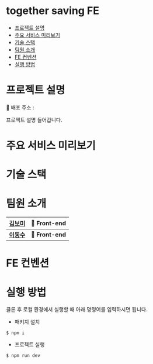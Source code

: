 # together saving FE

* [프로젝트 설명](#프로젝트-설명)
* [주요 서비스 미리보기](#주요-서비스-미리보기)
* [기술 스택](#기술-스택)
* [팀원 소개](#팀원-소개)
* [FE 컨벤션](#FE-컨벤션)
* [실행 방법](#실행-방법)

# 프로젝트 설명

🔗 배포 주소 : 

프로젝트 설명 들어갑니다.

# 주요 서비스 미리보기

# 기술 스택

# 팀원 소개

| [김보미](https://github.com/bxxmi)   | 🎨 Front-end |
| ----------------------------------------- | ------------- |
| **[이동수](https://github.com/sonicce99)**      | **🎨 Front-end**   |

# FE 컨벤션

# 실행 방법

클론 후 로컬 환경에서 실행할 때 아래 명령어를 입력하시면 됩니다.

* 패키지 설치

```
$ npm i
```

* 프로젝트 실행

```
$ npm run dev
```
